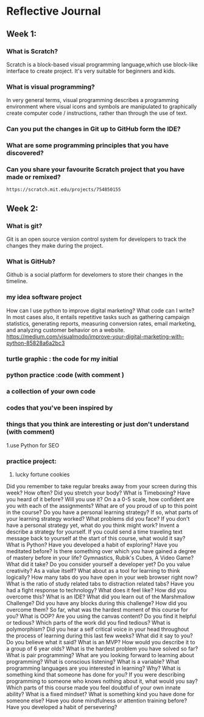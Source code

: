 # Reflective Journal


## Week 1:

### What is Scratch?

Scratch is a block-based visual programming language,which use block-like interface to create project. It's very suitable for beginners and kids.

### What is visual programming?
In very general terms, visual programming describes a programming environment where visual icons and symbols are manipulated to graphically create computer code / instructions, rather than through the use of text. 
### Can you put the changes in Git up to GitHub form the IDE?


### What are some programming principles that you have discovered?

### Can you share your favourite Scratch project that you have made or remixed?
    https://scratch.mit.edu/projects/754850155
    
## Week 2:

### What is git?
Git is an open source version control system for developers to track the changes they make during the project.

### What is GitHub?
Github is a social platform for develomers to store their changes in the timeline.
### my idea software project
How can I use python to improve digital marketing? What code can I write?
In most cases also, it entails repetitive tasks such as gathering campaign statistics, generating reports, measuring conversion rates, email marketing, and analyzing customer behavior on a website. https://medium.com/visualmodo/improve-your-digital-marketing-with-python-85828a6a2bc3

### turtle graphic : the code for my initial 
### python practice :code (with comment )

### a collection of your own code
### codes that you've been inspired by 
### things that you think are interesting or just don't understand (with comment)
1.use Python for SEO
### practice project:
1. lucky fortune cookies

Did you remember to take regular breaks away from your screen during this week? How often? Did you stretch your body?
What is Timeboxing? Have you heard of it before? Will you use it?
On a a 0-5 scale, how confident are you with each of the assignments?
What are of you proud of up to this point in the course?
Do you have a personal learning strategy? If so, what parts of your learning strategy worked? What problems did you face? If you don't have a personal strategy yet, what do you think might work? Invent a describe a strategy for yourself.
If you could send a time traveling text message back to yourself at the start of this course, what would it say?
What is Python?
Have you developed a habit of exploring?
Have you meditated before?
Is there something over which you have gained a degree of mastery before in your life? Gymnastics, Rubik's Cubes, A Video Game? What did it take?
Do you consider yourself a developer yet?
Do you value creativity? As a value itself? What about as a tool for learning to think logically?
How many tabs do you have open in your web browser right now? What is the ratio of study related tabs to distraction related tabs?
Have you had a fight response to technology? What does it feel like? How did you overcome this?
What is an IDE?
What did you learn out of the Marshmallow Challenge?
Did you have any blocks during this challenge? How did you overcome them?
So far, what was the hardest moment of this course for you?
What is OOP?
Are you using the canvas content? Do you find it helpful or tedious?
Which parts of the work did you find tedious?
What is polymorphism?
Did you hear a self critical voice in your head throughout the process of learning during this last few weeks? What did it say to you? Do you believe what it said?
What is an MVP? How would you describe it to a group of 6 year olds?
What is the hardest problem you have solved so far?
What is pair programming?
What are you looking forward to learning about programming?
What is conscious listening?
What is a variable?
What programming languages are you interested in learning? Why?
What is something kind that someone has done for you?
If you were describing programming to someone who knows nothing about it, what would you say?
Which parts of this course made you feel doubtful of your own innate ability?
What is a fixed mindset?
What is something kind you have done for someone else?
Have you done mindfulness or attention training before?
Have you developed a habit of persevering?
